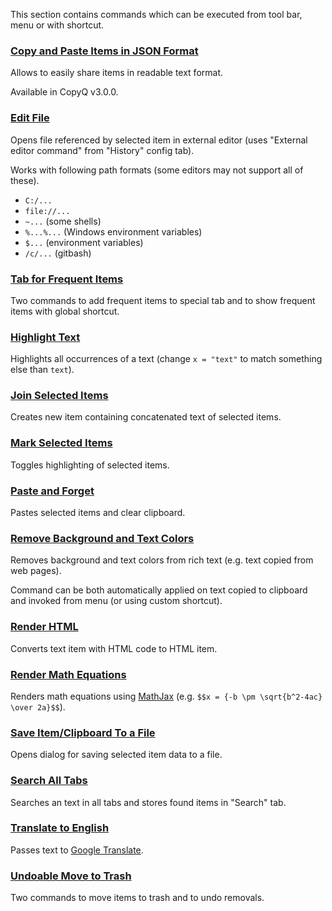 This section contains commands which can be executed from tool bar, menu or with shortcut.

### [Copy and Paste Items in JSON Format](copy-paste-items-as-json.ini)

Allows to easily share items in readable text format.

Available in CopyQ v3.0.0.

### [Edit File](edit-file.ini)

Opens file referenced by selected item in external editor (uses "External editor command" from "History" config tab).

Works with following path formats (some editors may not support all of these).

- `C:/...`
- `file://...`
- `~...` (some shells)
- `%...%...` (Windows environment variables)
- `$...` (environment variables)
- `/c/...` (gitbash)

### [Tab for Frequent Items](frequent-items-tab.ini)

Two commands to add frequent items to special tab and to show frequent items with global shortcut.

### [Highlight Text](highlight-text.ini)

Highlights all occurrences of a text (change `x = "text"` to match something else than `text`).

### [Join Selected Items](join-selected-items.ini)

Creates new item containing concatenated text of selected items.

### [Mark Selected Items](mark-selected-items.ini)

Toggles highlighting of selected items.

### [Paste and Forget](paste-and-forget.ini)

Pastes selected items and clear clipboard.

### [Remove Background and Text Colors](remove-background-and-text-colors.ini)

Removes background and text colors from rich text (e.g. text copied from web pages).

Command can be both automatically applied on text copied to clipboard and invoked from menu (or using custom shortcut).

### [Render HTML](render-html.ini)

Converts text item with HTML code to HTML item.

### [Render Math Equations](render-math-equations.ini)

Renders math equations using [MathJax](http://www.mathjax.org/) (e.g. `$$x = {-b \pm \sqrt{b^2-4ac} \over 2a}$$`).

### [Save Item/Clipboard To a File](save-item-clipboard-to-file.ini)

Opens dialog for saving selected item data to a file.

### [Search All Tabs](search-all-tabs.ini)

Searches an text in all tabs and stores found items in "Search" tab.

### [Translate to English](translate-to-english.ini)

Passes text to [Google Translate](https://translate.google.com/).

### [Undoable Move to Trash](undoable-move-to-trash.ini)

Two commands to move items to trash and to undo removals.

